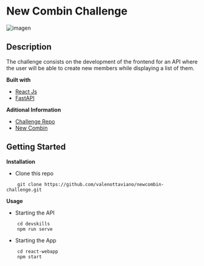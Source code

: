 
# New Combin Challenge

![imagen](https://user-images.githubusercontent.com/64755052/145114024-c0260cab-7270-4db0-bc10-5663f92e073d.png)

## Description
The challenge consists on the development of the frontend for an API where the user will be able to create new members while displaying a list of them.

**Built with**
 - [React Js](https://reactjs.org/)
 - [FastAPI](https://fastapi.tiangolo.com/)

**Aditional Information**
 - [Challenge Repo](https://github.com/newcombin/devskills) 
 - [New Combin](https://newcombin.com/es/)

## Getting Started
**Installation**
- Clone this repo
```
    git clone https://github.com/valenottaviano/newcombin-challenge.git
```

**Usage**
- Starting the API
```
    cd devskills
    npm run serve
```
- Starting the App
```
    cd react-webapp
    npm start
```
